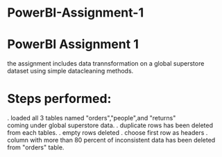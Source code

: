 # PowerBI-Assignment-1
# PowerBI Assignment 1
the assignment includes data trannsformation on a global superstore dataset using simple datacleaning methods.


# Steps performed:


. loaded all 3 tables named "orders","people",and "returns"  
  coming under global superstore data.
. duplicate rows has been deleted from each tables.
. empty rows deleted
. choose first row as headers
. column with more than 80 percent of inconsistent data has      been  deleted from "orders" table.   

